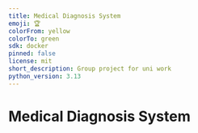 ```yaml
---
title: Medical Diagnosis System
emoji: 🏆
colorFrom: yellow
colorTo: green
sdk: docker
pinned: false
license: mit
short_description: Group project for uni work
python_version: 3.13
---
```

# Medical Diagnosis System

